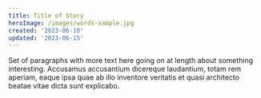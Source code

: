 ```yaml
---
title: Title of Story
heroImage: /images/words-sample.jpg
created: '2023-06-10'
updated: '2023-06-15'
---
```


Set of paragraphs with more text here going on at length about something interesting. Accusamus accusantium dicereque laudantium, totam rem aperiam, eaque ipsa quae ab illo inventore veritatis et quasi architecto beatae vitae dicta sunt explicabo.

